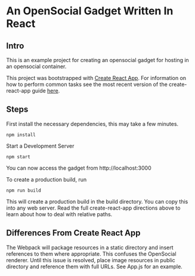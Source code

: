 # An OpenSocial Gadget Written In React
## Intro
This is an example project for creating an opensocial gadget for hosting in an opensocial container.

This project was bootstrapped with [Create React App](https://github.com/facebookincubator/create-react-app).
For information on how to perform common tasks see the most recent version of the create-react-app guide [here](https://github.com/facebookincubator/create-react-app/blob/master/packages/react-scripts/template/README.md).

## Steps 
First install the necessary dependencies, this may take a few minutes.
```
npm install
```

Start a Development Server
```
npm start
```
You can now access the gadget from http://localhost:3000

To create a production build, run
```
npm run build
```
This will create a production build in the build directory. You can copy this into any web server. Read the full create-react-app directions above to learn about how to deal with relative paths.

## Differences From Create React App
The Webpack will package resources in a static directory and insert references to them where appropriate. This confuses the OpenSocial renderer. Until this issue is resolved, place image resources in public directory and reference them with full URLs. See App.js for an example.
